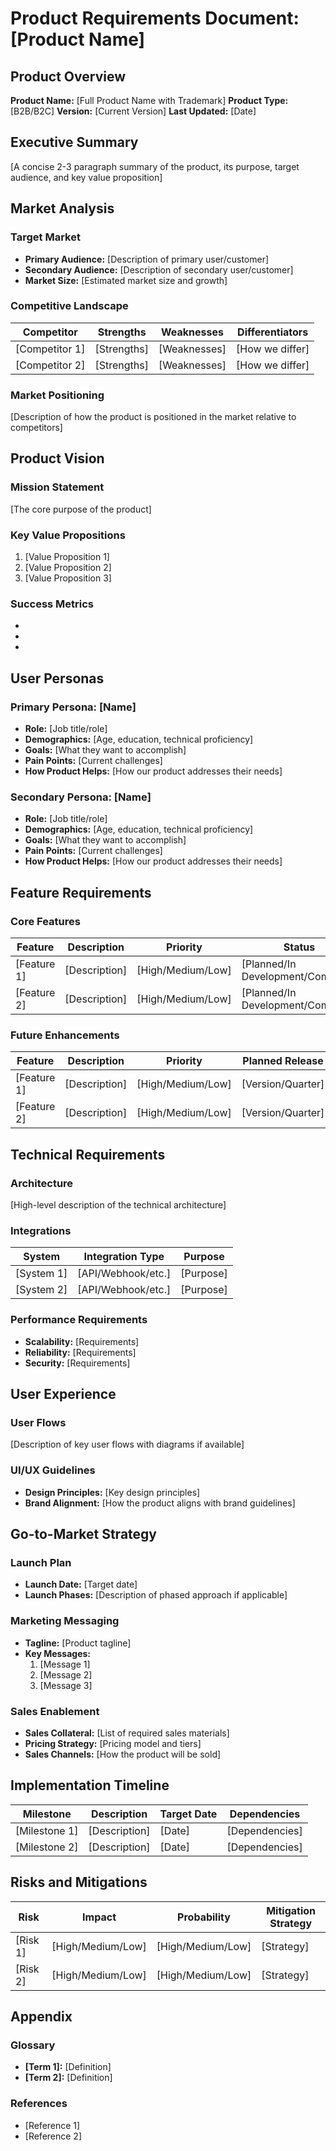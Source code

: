 # Product Requirements Document: [Product Name]

## Product Overview
**Product Name:** [Full Product Name with Trademark]
**Product Type:** [B2B/B2C]
**Version:** [Current Version]
**Last Updated:** [Date]

## Executive Summary
[A concise 2-3 paragraph summary of the product, its purpose, target audience, and key value proposition]

## Market Analysis
### Target Market
- **Primary Audience:** [Description of primary user/customer]
- **Secondary Audience:** [Description of secondary user/customer]
- **Market Size:** [Estimated market size and growth]

### Competitive Landscape
| Competitor | Strengths | Weaknesses | Differentiators |
|------------|-----------|------------|-----------------|
| [Competitor 1] | [Strengths] | [Weaknesses] | [How we differ] |
| [Competitor 2] | [Strengths] | [Weaknesses] | [How we differ] |

### Market Positioning
[Description of how the product is positioned in the market relative to competitors]

## Product Vision
### Mission Statement
[The core purpose of the product]

### Key Value Propositions
1. [Value Proposition 1]
2. [Value Proposition 2]
3. [Value Proposition 3]

### Success Metrics
- [Metric 1]: [Target]
- [Metric 2]: [Target]
- [Metric 3]: [Target]

## User Personas
### Primary Persona: [Name]
- **Role:** [Job title/role]
- **Demographics:** [Age, education, technical proficiency]
- **Goals:** [What they want to accomplish]
- **Pain Points:** [Current challenges]
- **How Product Helps:** [How our product addresses their needs]

### Secondary Persona: [Name]
- **Role:** [Job title/role]
- **Demographics:** [Age, education, technical proficiency]
- **Goals:** [What they want to accomplish]
- **Pain Points:** [Current challenges]
- **How Product Helps:** [How our product addresses their needs]

## Feature Requirements
### Core Features
| Feature | Description | Priority | Status |
|---------|-------------|----------|--------|
| [Feature 1] | [Description] | [High/Medium/Low] | [Planned/In Development/Complete] |
| [Feature 2] | [Description] | [High/Medium/Low] | [Planned/In Development/Complete] |

### Future Enhancements
| Feature | Description | Priority | Planned Release |
|---------|-------------|----------|-----------------|
| [Feature 1] | [Description] | [High/Medium/Low] | [Version/Quarter] |
| [Feature 2] | [Description] | [High/Medium/Low] | [Version/Quarter] |

## Technical Requirements
### Architecture
[High-level description of the technical architecture]

### Integrations
| System | Integration Type | Purpose |
|--------|------------------|---------|
| [System 1] | [API/Webhook/etc.] | [Purpose] |
| [System 2] | [API/Webhook/etc.] | [Purpose] |

### Performance Requirements
- **Scalability:** [Requirements]
- **Reliability:** [Requirements]
- **Security:** [Requirements]

## User Experience
### User Flows
[Description of key user flows with diagrams if available]

### UI/UX Guidelines
- **Design Principles:** [Key design principles]
- **Brand Alignment:** [How the product aligns with brand guidelines]

## Go-to-Market Strategy
### Launch Plan
- **Launch Date:** [Target date]
- **Launch Phases:** [Description of phased approach if applicable]

### Marketing Messaging
- **Tagline:** [Product tagline]
- **Key Messages:**
  1. [Message 1]
  2. [Message 2]
  3. [Message 3]

### Sales Enablement
- **Sales Collateral:** [List of required sales materials]
- **Pricing Strategy:** [Pricing model and tiers]
- **Sales Channels:** [How the product will be sold]

## Implementation Timeline
| Milestone | Description | Target Date | Dependencies |
|-----------|-------------|-------------|--------------|
| [Milestone 1] | [Description] | [Date] | [Dependencies] |
| [Milestone 2] | [Description] | [Date] | [Dependencies] |

## Risks and Mitigations
| Risk | Impact | Probability | Mitigation Strategy |
|------|--------|------------|---------------------|
| [Risk 1] | [High/Medium/Low] | [High/Medium/Low] | [Strategy] |
| [Risk 2] | [High/Medium/Low] | [High/Medium/Low] | [Strategy] |

## Appendix
### Glossary
- **[Term 1]:** [Definition]
- **[Term 2]:** [Definition]

### References
- [Reference 1]
- [Reference 2]
